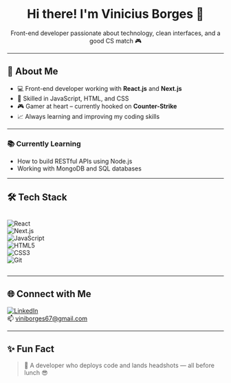 <h1 align="center">Hi there! I'm Vinicius Borges 👋</h1>

<p align="center">
Front-end developer passionate about technology, clean interfaces, and a good CS match 🎮
</p>

---

## 🚀 About Me

- 💻 Front-end developer working with **React.js** and **Next.js**
- 🧠 Skilled in JavaScript, HTML, and CSS
- 🎮 Gamer at heart – currently hooked on **Counter-Strike**
- 📈 Always learning and improving my coding skills

---

### 📚 Currently Learning
- How to build RESTful APIs using Node.js
- Working with MongoDB and SQL databases

---

## 🛠️ Tech Stack

<div style="display: flex; gap: 10px;">
  
![React](https://img.shields.io/badge/-React-61DAFB?style=flat&logo=react&logoColor=000)  
![Next.js](https://img.shields.io/badge/-Next.js-000?style=flat&logo=next.js)  
![JavaScript](https://img.shields.io/badge/-JavaScript-F7DF1E?style=flat&logo=javascript&logoColor=000)  
![HTML5](https://img.shields.io/badge/-HTML5-E34F26?style=flat&logo=html5&logoColor=fff)  
![CSS3](https://img.shields.io/badge/-CSS3-1572B6?style=flat&logo=css3)  
![Git](https://img.shields.io/badge/-Git-F05032?style=flat&logo=git&logoColor=fff)

</div>


---

## 🌐 Connect with Me

[![LinkedIn](https://img.shields.io/badge/-Vinicius%20Borges-0077B5?style=flat&logo=linkedin&logoColor=white)](https://www.linkedin.com/in/vinicius-borges-de-sousa-6b6b851b8/)  
📫 viniborges67@gmail.com

---

## ✨ Fun Fact

> 💬 A developer who deploys code and lands headshots — all before lunch 😎
